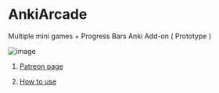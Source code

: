 # AnkiArcade
Multiple mini games + Progress Bars Anki Add-on ( Prototype )

![image](https://github.com/shigeyukey/AnkiArcade/assets/124401518/4e25dd20-b7e2-44bf-8411-edc082335f5a)

1. [Patreon page](https://www.patreon.com/posts/ankiarcade-how-94873545?utm_medium=clipboard_copy&utm_source=copyLink&utm_campaign=postshare_creator&utm_content=join_link)

1. [ How to use ](https://github.com/shigeyukey/AnkiArcade/wiki)
